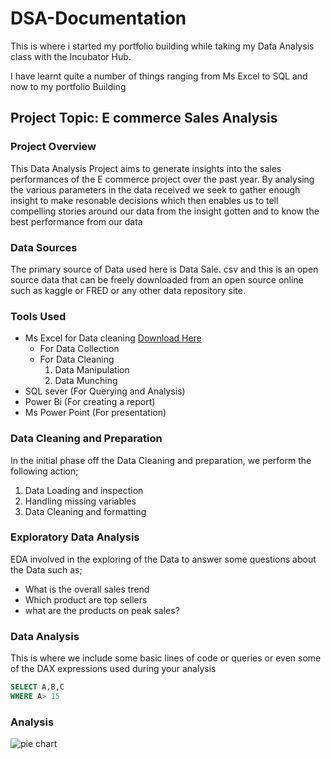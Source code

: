 # DSA-Documentation

This is where i started my portfolio building while taking my Data Analysis class with the Incubator Hub.

I have learnt quite a number of things ranging from Ms Excel to SQL and now to my portfolio Building

## Project Topic: E commerce Sales Analysis 

### Project Overview 

This Data Analysis Project aims to generate insights into the sales performances of the E commerce project over the past year. By analysing the various parameters in the data received we seek to gather enough insight to make resonable decisions which then enables us to tell compelling stories around our data from the insight gotten and to know the best performance from our data

### Data Sources

The primary source of Data used here is Data Sale. csv and this is an open source data that can be freely downloaded from an open source online such as kaggle or FRED or any other data repository site.

### Tools Used 
- Ms Excel for Data cleaning [Download Here](https://www.microsoft.com)
   - For Data Collection
   - For Data Cleaning
      1. Data Manipulation
      2. Data Munching
- SQL sever (For Querying and Analysis)
- Power Bi (For creating a report)
- Ms Power Point (For presentation)

### Data Cleaning and Preparation

In the initial phase off the Data Cleaning and preparation, we perform the following action;
1. Data Loading and inspection
2. Handling missing variables
3. Data Cleaning and formatting

### Exploratory Data Analysis
EDA involved in the exploring of the Data to answer some questions about the Data such as;
- What is the overall sales trend
- Which product are top sellers
- what are the products on peak sales?

### Data Analysis

This is where we include some basic lines of code or queries or even some of the DAX expressions used during your analysis

``` SQL
SELECT A,B,C
WHERE A> 15

```
### Analysis

![pie chart](https://github.com/user-attachments/assets/fbbd3d18-1058-4083-84cd-d5780f830780)



